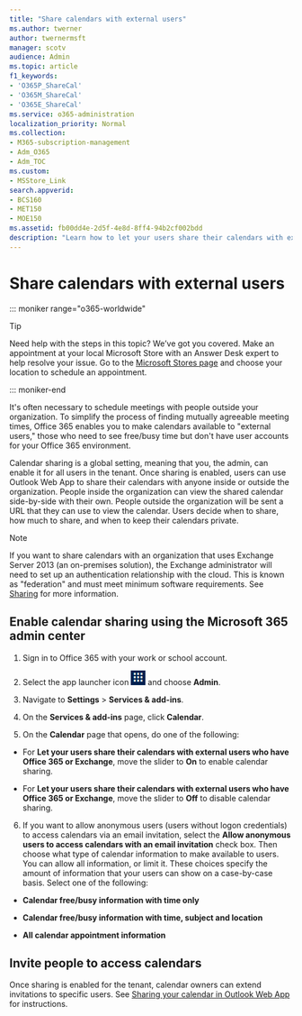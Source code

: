 ```yaml
---
title: "Share calendars with external users"
ms.author: twerner
author: twernermsft
manager: scotv
audience: Admin
ms.topic: article
f1_keywords:
- 'O365P_ShareCal'
- 'O365M_ShareCal'
- 'O365E_ShareCal'
ms.service: o365-administration
localization_priority: Normal
ms.collection: 
- M365-subscription-management
- Adm_O365
- Adm_TOC
ms.custom:
- MSStore_Link
search.appverid:
- BCS160
- MET150
- MOE150
ms.assetid: fb00dd4e-2d5f-4e8d-8ff4-94b2cf002bdd
description: "Learn how to let your users share their calendars with external users for meetings and appointments. "
---
```


# Share calendars with external users

::: moniker range="o365-worldwide"

> [!TIP]
> Need help with the steps in this topic? We’ve got you covered. Make an appointment at your local Microsoft Store with an Answer Desk expert to help resolve your issue. Go to the [Microsoft Stores page](https://go.microsoft.com/fwlink/?LinkID=2041482) and choose your location to schedule an appointment.

::: moniker-end

It's often necessary to schedule meetings with people outside your organization. To simplify the process of finding mutually agreeable meeting times, Office 365 enables you to make calendars available to "external users," those who need to see free/busy time but don't have user accounts for your Office 365 environment.
  
Calendar sharing is a global setting, meaning that you, the admin, can enable it for all users in the tenant. Once sharing is enabled, users can use Outlook Web App to share their calendars with anyone inside or outside the organization. People inside the organization can view the shared calendar side-by-side with their own. People outside the organization will be sent a URL that they can use to view the calendar. Users decide when to share, how much to share, and when to keep their calendars private.
  
> [!NOTE]
> If you want to share calendars with an organization that uses Exchange Server 2013 (an on-premises solution), the Exchange administrator will need to set up an authentication relationship with the cloud. This is known as "federation" and must meet minimum software requirements. See [Sharing](https://technet.microsoft.com/en-us/library/dd638083%28v=exchg.150%29.aspx) for more information. 
  
## Enable calendar sharing using the Microsoft 365 admin center

1. Sign in to Office 365 with your work or school account. 
    
2. Select the app launcher icon ![App launcher icon in Office 365](../media/7502f4ec-3c9a-435d-a7b4-b9cda85189a7.png) and choose **Admin**.
    
3. Navigate to **Settings** \> **Services &amp; add-ins**.
  
4. On the **Services &amp; add-ins** page, click **Calendar**.
  
5. On the **Calendar** page that opens, do one of the following: 
    
  - For **Let your users share their calendars with external users who have Office 365 or Exchange**, move the slider to **On** to enable calendar sharing. 
    
  - For **Let your users share their calendars with external users who have Office 365 or Exchange**, move the slider to **Off** to disable calendar sharing. 
    
6. If you want to allow anonymous users (users without logon credentials) to access calendars via an email invitation, select the **Allow anonymous users to access calendars with an email invitation** check box. Then choose what type of calendar information to make available to users. You can allow all information, or limit it. These choices specify the amount of information that your users can show on a case-by-case basis. Select one of the following:
    
  - **Calendar free/busy information with time only**
    
  - **Calendar free/busy information with time, subject and location**
    
  - **All calendar appointment information**
    
## Invite people to access calendars

Once sharing is enabled for the tenant, calendar owners can extend invitations to specific users. See [Sharing your calendar in Outlook Web App](https://support.office.com/article/7ecef8ae-139c-40d9-bae2-a23977ee58d5.aspx) for instructions. 
  

